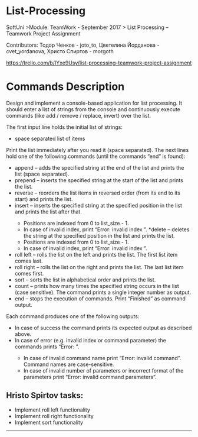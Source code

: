 # List-Processing
SoftUni >Module: TeamWork - September 2017 > List Processing – Teamwork Project Assignment

Contributors: Тодор Ченков - joto_to, Цветелина Йорданова - cvet_yordanova, Христо Спиртов - morgoth

https://trello.com/b/IYxe9Usy/list-processing-teamwork-project-assignment


# Commands Description
Design and implement a console-based application for list processing. It should enter a list of strings from the console and continuously execute commands (like add / remove / replace, invert) over the list. 

The first input line holds the initial list of strings:
* space separated list of items

Print the list immediately after you read it (space separated).
The next lines hold one of the following commands (until the commands “end” is found):
* append <string> – adds the specified string at the end of the list and prints the list (space separated).
* prepend <string> – inserts the specified string at the start of the list and prints the list.
* reverse – reorders the list items in reversed order (from its end to its start) and prints the list.
* insert <index> <string> – inserts the specified string at the specified position in the list and prints the list after that.
    * Positions are indexed from 0 to list_size - 1.
    * In case of invalid index, print “Error: invalid index <index>”.
*delete <index> – deletes the string at the specified position in the list and prints the list.
    * Positions are indexed from 0 to list_size - 1.
    * In case of invalid index, print “Error: invalid index <index>”.
* roll left – rolls the list on the left and prints the list. The first list item comes last.
* roll right – rolls the list on the right and prints the list. The last list item comes first.
* sort – sorts the list in alphabetical order and prints the list.
* count <string> – prints how many times the specified string occurs in the list (case sensitive). The command prints a single integer number as output.
* end – stops the execution of commands. Print “Finished” as command output.
  
Each command produces one of the following outputs:
* In case of success the command prints its expected output as described above.
* In case of error (e.g. invalid index or command parameter) the commands prints “Error: <error message>”.
    * In case of invalid command name print “Error: invalid command”. Command names are case-sensitive.
    * In case of invalid number of parameters or incorrect format of the parameters print “Error: invalid command parameters”.
	
	
	
Hristo Spirtov tasks:
--------------------------------------------------------
- Implement roll left functionality
- Implement roll right functionality
- Implement sort functionality

------
